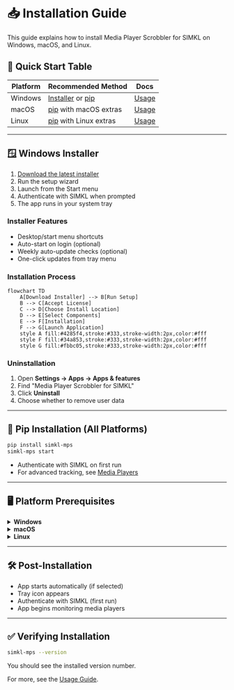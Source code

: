 # 📥 Installation Guide

This guide explains how to install Media Player Scrobbler for SIMKL on Windows, macOS, and Linux.

## 🚀 Quick Start Table

| Platform | Recommended Method | Docs |
|----------|-------------------|------|
| Windows  | [Installer](#windows-installer) or [pip](#pip-installation) | [Usage](usage.md) |
| macOS    | [pip](#pip-installation) with macOS extras | [Usage](usage.md) |
| Linux    | [pip](#pip-installation) with Linux extras | [Usage](usage.md) |

---

## 🪟 Windows Installer

1. [Download the latest installer](https://github.com/kavinthangavel/media-player-scrobbler-for-simkl/releases/latest)
2. Run the setup wizard
3. Launch from the Start menu
4. Authenticate with SIMKL when prompted
5. The app runs in your system tray

### Installer Features
- Desktop/start menu shortcuts
- Auto-start on login (optional)
- Weekly auto-update checks (optional)
- One-click updates from tray menu

### Installation Process

```mermaid
flowchart TD
    A[Download Installer] --> B[Run Setup]
    B --> C[Accept License]
    C --> D[Choose Install Location]
    D --> E[Select Components]
    E --> F[Installation]
    F --> G[Launch Application]
    style A fill:#4285f4,stroke:#333,stroke-width:2px,color:#fff
    style F fill:#34a853,stroke:#333,stroke-width:2px,color:#fff
    style G fill:#fbbc05,stroke:#333,stroke-width:2px,color:#fff
```

### Uninstallation

1. Open **Settings → Apps → Apps & features**
2. Find "Media Player Scrobbler for SIMKL"
3. Click **Uninstall**
4. Choose whether to remove user data

---

## 🐍 Pip Installation (All Platforms)

```bash
pip install simkl-mps
simkl-mps start
```

- Authenticate with SIMKL on first run
- For advanced tracking, see [Media Players](media-players.md)

---

## 🖥️ Platform Prerequisites

<details>
<summary><b>Windows</b></summary>
No extra requirements.
</details>

<details>
<summary><b>macOS</b></summary>
Install with macOS extras:
```bash
pip install "simkl-mps[macos]"
```
</details>

<details>
<summary><b>Linux</b></summary>
Install dependencies, then:
```bash
sudo apt install python3-pip wmctrl xdotool python3-gi gir1.2-gtk-3.0 libnotify-bin
pip install "simkl-mps[linux]"
```
</details>

---

## 🛠️ Post-Installation

- App starts automatically (if selected)
- Tray icon appears
- Authenticate with SIMKL (first run)
- App begins monitoring media players

---

## ✅ Verifying Installation

```bash
simkl-mps --version
```

You should see the installed version number.

For more, see the [Usage Guide](usage.md).
